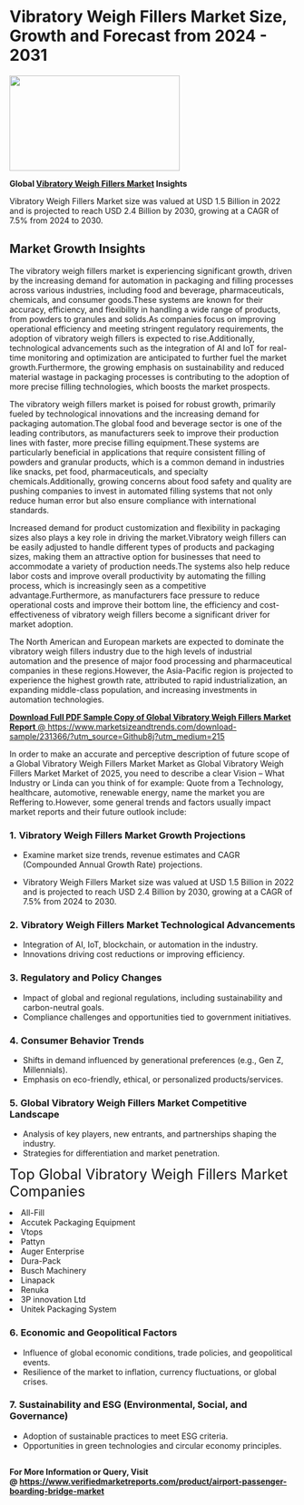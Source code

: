 <H1>Vibratory Weigh Fillers Market Size, Growth and Forecast from 2024 - 2031</H1><img class="aligncenter size-medium wp-image-584254" src="https://thirdeyenews.in/wp-content/uploads/2024/09/Global-Market-Research-300x168.jpeg" alt="" width="300" height="168" /><p><strong>Global&nbsp;<a href="https://www.marketsizeandtrends.com/download-sample/231366/?utm_source=Github8j?utm_medium=215">Vibratory Weigh Fillers Market</a> Insights</strong></p><p>Vibratory Weigh Fillers Market size was valued at USD 1.5 Billion in 2022 and is projected to reach USD 2.4 Billion by 2030, growing at a CAGR of 7.5% from 2024 to 2030.</p><p><h2>Market Growth Insights</h2> <p>The vibratory weigh fillers market is experiencing significant growth, driven by the increasing demand for automation in packaging and filling processes across various industries, including food and beverage, pharmaceuticals, chemicals, and consumer goods.These systems are known for their accuracy, efficiency, and flexibility in handling a wide range of products, from powders to granules and solids.As companies focus on improving operational efficiency and meeting stringent regulatory requirements, the adoption of vibratory weigh fillers is expected to rise.Additionally, technological advancements such as the integration of AI and IoT for real-time monitoring and optimization are anticipated to further fuel the market growth.Furthermore, the growing emphasis on sustainability and reduced material wastage in packaging processes is contributing to the adoption of more precise filling technologies, which boosts the market prospects.</p> <p><a href="#"></a></p> <p>The vibratory weigh fillers market is poised for robust growth, primarily fueled by technological innovations and the increasing demand for packaging automation.The global food and beverage sector is one of the leading contributors, as manufacturers seek to improve their production lines with faster, more precise filling equipment.These systems are particularly beneficial in applications that require consistent filling of powders and granular products, which is a common demand in industries like snacks, pet food, pharmaceuticals, and specialty chemicals.Additionally, growing concerns about food safety and quality are pushing companies to invest in automated filling systems that not only reduce human error but also ensure compliance with international standards.</p> <p>Increased demand for product customization and flexibility in packaging sizes also plays a key role in driving the market.Vibratory weigh fillers can be easily adjusted to handle different types of products and packaging sizes, making them an attractive option for businesses that need to accommodate a variety of production needs.The systems also help reduce labor costs and improve overall productivity by automating the filling process, which is increasingly seen as a competitive advantage.Furthermore, as manufacturers face pressure to reduce operational costs and improve their bottom line, the efficiency and cost-effectiveness of vibratory weigh fillers become a significant driver for market adoption.</p> <p>The North American and European markets are expected to dominate the vibratory weigh fillers industry due to the high levels of industrial automation and the presence of major food processing and pharmaceutical companies in these regions.However, the Asia-Pacific region is projected to experience the highest growth rate, attributed to rapid industrialization, an expanding middle-class population, and increasing investments in automation technologies.</p> <p><a href="#"></p><p><span class=""><strong>Download Full PDF Sample Copy of Global Vibratory Weigh Fillers Market Report</strong> @ <a href="https://www.marketsizeandtrends.com/download-sample/231366/?utm_source=Github8j?utm_medium=215" target="_blank">https://www.marketsizeandtrends.com/download-sample/231366/?utm_source=Github8j?utm_medium=215</a></span></p><p>In order to make an accurate and perceptive description of future scope of a Global&nbsp;Vibratory Weigh Fillers Market Market as Global&nbsp;Vibratory Weigh Fillers Market Market of 2025, you need to describe a clear Vision &ndash; What Industry or Linda can you think of for example: Quote from a Technology, healthcare, automotive, renewable energy, name the market you are Reffering to.However, some general trends and factors usually impact market reports and their future outlook include:</p><h3>1.&nbsp;<strong>Vibratory Weigh Fillers Market Growth Projections</strong></h3><ul><li>Examine market size trends, revenue estimates and CAGR (Compounded Annual Growth Rate) projections.</li><li><p>Vibratory Weigh Fillers Market size was valued at USD 1.5 Billion in 2022 and is projected to reach USD 2.4 Billion by 2030, growing at a CAGR of 7.5% from 2024 to 2030.</p></li></ul><h3>2.&nbsp;<strong>Vibratory Weigh Fillers Market Technological Advancements</strong></h3><ul><li>Integration of AI, IoT, blockchain, or automation in the industry.</li><li>Innovations driving cost reductions or improving efficiency.</li></ul><h3>3.&nbsp;<strong>Regulatory and Policy Changes</strong></h3><ul><li>Impact of global and regional regulations, including sustainability and carbon-neutral goals.</li><li>Compliance challenges and opportunities tied to government initiatives.</li></ul><h3>4.&nbsp;<strong>Consumer Behavior Trends</strong></h3><ul><li>Shifts in demand influenced by generational preferences (e.g., Gen Z, Millennials).</li><li>Emphasis on eco-friendly, ethical, or personalized products/services.</li></ul><h3>5.&nbsp;<strong>Global Vibratory Weigh Fillers Market Competitive Landscape</strong></h3><ul><li>Analysis of key players, new entrants, and partnerships shaping the industry.</li><li>Strategies for differentiation and market penetration.</li></ul><p data-pm-slice="1 1 []"><span style="color: inherit; font-family: inherit; font-size: 25px;">Top Global Vibratory Weigh Fillers Market Companies</span></p><div class="" data-test-id=""><p><li>All-Fill</li><li> Accutek Packaging Equipment</li><li> Vtops</li><li> Pattyn</li><li> Auger Enterprise</li><li> Dura-Pack</li><li> Busch Machinery</li><li> Linapack</li><li> Renuka</li><li> 3P innovation Ltd</li><li> Unitek Packaging System</li></p></div><h3>6.&nbsp;<strong>Economic and Geopolitical Factors</strong></h3><ul><li>Influence of global economic conditions, trade policies, and geopolitical events.</li><li>Resilience of the market to inflation, currency fluctuations, or global crises.</li></ul><h3>7.&nbsp;<strong>Sustainability and ESG (Environmental, Social, and Governance)</strong></h3><ul><li>Adoption of sustainable practices to meet ESG criteria.</li><li>Opportunities in green technologies and circular economy principles.</li></ul><h2><strong style="font-size: 14px;">For More Information or Query, Visit @&nbsp;</strong><a style="background-color: #ffffff; font-size: 14px;" href="https://www.marketsizeandtrends.com/report/vibratory-weigh-fillers-market/" target="_blank">https://www.verifiedmarketreports.com/product/airport-passenger-boarding-bridge-market</a></h2>